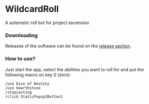 # WildcardRoll
A automatic roll bot for project ascension

### Downloading

Releases of the software can be found on the [release section](https://github.com/RekzaiSharp/WildcardRoll/releases).

### How to use?

Just start the app, select the abilities you want to roll for and put the following macro on key 0 (zero):
```
/use Dice of Destiny
/use Hearthstone
/stopcasting
/click StaticPopup1Button1
```
